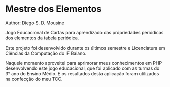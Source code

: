 # Mestre dos Elementos
Author: Diego S. D. Mousine

Jogo Educacional de Cartas para aprendizado das própriedades periódicas dos elementos da tabela periódica.

Este projeto foi desenvolvido durante os últimos semestre e Licenciatura em Ciências da Computação do IF Baiano.

Naquele momento aproveitei para aprimorar meus conhecimentos em PHP desenvolvendo este jogo educacional, que foi aplicado com as turmas do 3° ano do Ensino Médio. E os resultados desta aplicação foram utilizados na confecção do meu TCC.
